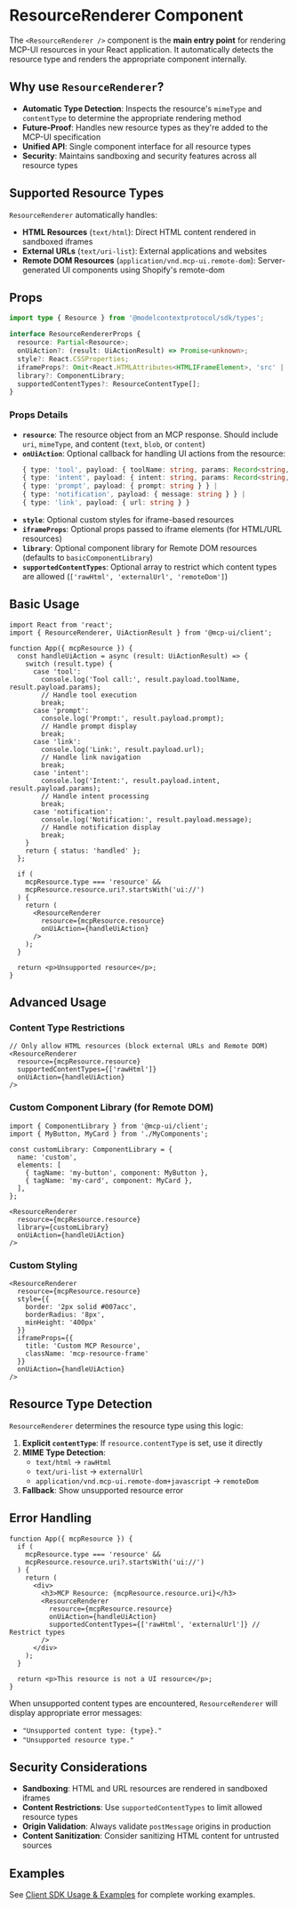 # ResourceRenderer Component

The `<ResourceRenderer />` component is the **main entry point** for rendering MCP-UI resources in your React application. It automatically detects the resource type and renders the appropriate component internally.

## Why use `ResourceRenderer`?

- **Automatic Type Detection**: Inspects the resource's `mimeType` and `contentType` to determine the appropriate rendering method
- **Future-Proof**: Handles new resource types as they're added to the MCP-UI specification
- **Unified API**: Single component interface for all resource types
- **Security**: Maintains sandboxing and security features across all resource types

## Supported Resource Types

`ResourceRenderer` automatically handles:

- **HTML Resources** (`text/html`): Direct HTML content rendered in sandboxed iframes
- **External URLs** (`text/uri-list`): External applications and websites
- **Remote DOM Resources** (`application/vnd.mcp-ui.remote-dom`): Server-generated UI components using Shopify's remote-dom

## Props

```typescript
import type { Resource } from '@modelcontextprotocol/sdk/types';

interface ResourceRendererProps {
  resource: Partial<Resource>;
  onUiAction?: (result: UiActionResult) => Promise<unknown>;
  style?: React.CSSProperties;
  iframeProps?: Omit<React.HTMLAttributes<HTMLIFrameElement>, 'src' | 'srcDoc' | 'ref' | 'style'>;
  library?: ComponentLibrary;
  supportedContentTypes?: ResourceContentType[];
}
```

### Props Details

- **`resource`**: The resource object from an MCP response. Should include `uri`, `mimeType`, and content (`text`, `blob`, or `content`)
- **`onUiAction`**: Optional callback for handling UI actions from the resource:
  ```typescript
  { type: 'tool', payload: { toolName: string, params: Record<string, unknown> } } |
  { type: 'intent', payload: { intent: string, params: Record<string, unknown> } } |
  { type: 'prompt', payload: { prompt: string } } |
  { type: 'notification', payload: { message: string } } |
  { type: 'link', payload: { url: string } }
  ```
- **`style`**: Optional custom styles for iframe-based resources
- **`iframeProps`**: Optional props passed to iframe elements (for HTML/URL resources)
- **`library`**: Optional component library for Remote DOM resources (defaults to `basicComponentLibrary`)
- **`supportedContentTypes`**: Optional array to restrict which content types are allowed (`['rawHtml', 'externalUrl', 'remoteDom']`)

## Basic Usage

```tsx
import React from 'react';
import { ResourceRenderer, UiActionResult } from '@mcp-ui/client';

function App({ mcpResource }) {
  const handleUiAction = async (result: UiActionResult) => {
    switch (result.type) {
      case 'tool':
        console.log('Tool call:', result.payload.toolName, result.payload.params);
        // Handle tool execution
        break;
      case 'prompt':
        console.log('Prompt:', result.payload.prompt);
        // Handle prompt display
        break;
      case 'link':
        console.log('Link:', result.payload.url);
        // Handle link navigation
        break;
      case 'intent':
        console.log('Intent:', result.payload.intent, result.payload.params);
        // Handle intent processing
        break;
      case 'notification':
        console.log('Notification:', result.payload.message);
        // Handle notification display
        break;
    }
    return { status: 'handled' };
  };

  if (
    mcpResource.type === 'resource' &&
    mcpResource.resource.uri?.startsWith('ui://')
  ) {
    return (
      <ResourceRenderer
        resource={mcpResource.resource}
        onUiAction={handleUiAction}
      />
    );
  }
  
  return <p>Unsupported resource</p>;
}
```

## Advanced Usage

### Content Type Restrictions

```tsx
// Only allow HTML resources (block external URLs and Remote DOM)
<ResourceRenderer
  resource={mcpResource.resource}
  supportedContentTypes={['rawHtml']}
  onUiAction={handleUiAction}
/>
```

### Custom Component Library (for Remote DOM)

```tsx
import { ComponentLibrary } from '@mcp-ui/client';
import { MyButton, MyCard } from './MyComponents';

const customLibrary: ComponentLibrary = {
  name: 'custom',
  elements: [
    { tagName: 'my-button', component: MyButton },
    { tagName: 'my-card', component: MyCard },
  ],
};

<ResourceRenderer
  resource={mcpResource.resource}
  library={customLibrary}
  onUiAction={handleUiAction}
/>
```

### Custom Styling

```tsx
<ResourceRenderer
  resource={mcpResource.resource}
  style={{ 
    border: '2px solid #007acc',
    borderRadius: '8px',
    minHeight: '400px'
  }}
  iframeProps={{
    title: 'Custom MCP Resource',
    className: 'mcp-resource-frame'
  }}
  onUiAction={handleUiAction}
/>
```

## Resource Type Detection

`ResourceRenderer` determines the resource type using this logic:

1. **Explicit `contentType`**: If `resource.contentType` is set, use it directly
2. **MIME Type Detection**:
   - `text/html` → `rawHtml`
   - `text/uri-list` → `externalUrl`
   - `application/vnd.mcp-ui.remote-dom+javascript` → `remoteDom`
3. **Fallback**: Show unsupported resource error

## Error Handling

```tsx
function App({ mcpResource }) {
  if (
    mcpResource.type === 'resource' &&
    mcpResource.resource.uri?.startsWith('ui://')
  ) {
    return (
      <div>
        <h3>MCP Resource: {mcpResource.resource.uri}</h3>
        <ResourceRenderer
          resource={mcpResource.resource}
          onUiAction={handleUiAction}
          supportedContentTypes={['rawHtml', 'externalUrl']} // Restrict types
        />
      </div>
    );
  }
  
  return <p>This resource is not a UI resource</p>;
}
```

When unsupported content types are encountered, `ResourceRenderer` will display appropriate error messages:
- `"Unsupported content type: {type}."`
- `"Unsupported resource type."`

## Security Considerations

- **Sandboxing**: HTML and URL resources are rendered in sandboxed iframes
- **Content Restrictions**: Use `supportedContentTypes` to limit allowed resource types
- **Origin Validation**: Always validate `postMessage` origins in production
- **Content Sanitization**: Consider sanitizing HTML content for untrusted sources

## Examples

See [Client SDK Usage & Examples](./usage-examples.md) for complete working examples.
